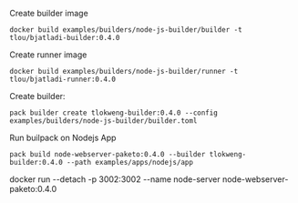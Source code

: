Create builder image

```
docker build examples/builders/node-js-builder/builder -t tlou/bjatladi-builder:0.4.0
```

Create runner image

```
docker build examples/builders/node-js-builder/runner -t tlou/bjatladi-runner:0.4.0
```

Create builder:

```
pack builder create tlokweng-builder:0.4.0 --config examples/builders/node-js-builder/builder.toml
```

Run builpack on Nodejs App

```
pack build node-webserver-paketo:0.4.0 --builder tlokweng-builder:0.4.0 --path examples/apps/nodejs/app
```

docker run --detach -p 3002:3002 --name node-server node-webserver-paketo:0.4.0